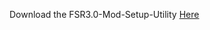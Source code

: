Download the FSR3.0-Mod-Setup-Utility [Here](https://sharemods.com/ul4zoetta8s3/FSR3_v1.8.1.rar.html)